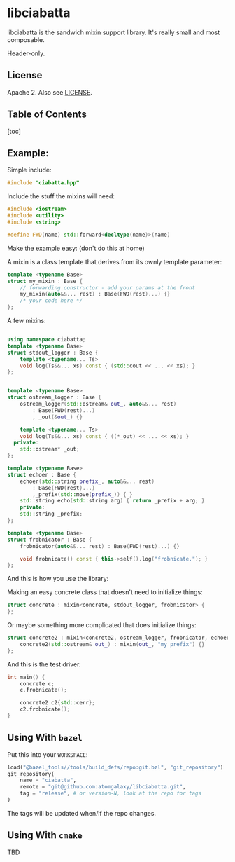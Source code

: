 libciabatta
===========

libciabatta is the sandwich mixin support library. It's really small and most composable.

Header-only.

License
-------

Apache 2. Also see [LICENSE](LICENSE).


Table of Contents
-----------------
[toc]


Example:
--------

Simple include:
```cpp
#include "ciabatta.hpp"
```

Include the stuff the mixins will need:
```cpp
#include <iostream>
#include <utility>
#include <string>

#define FWD(name) std::forward<decltype(name)>(name)
```

Make the example easy: (don't do this at home)

A mixin is a class template that derives from its ownly template parameter:
```cpp
template <typename Base>
struct my_mixin : Base {
    // forwarding constructor - add your params at the front
    my_mixin(auto&&... rest) : Base(FWD(rest)...) {}
    /* your code here */
};
```

A few mixins:
```cpp

using namespace ciabatta;
template <typename Base>
struct stdout_logger : Base {
    template <typename... Ts>
    void log(Ts&&... xs) const { (std::cout << ... << xs); }
};


template <typename Base>
struct ostream_logger : Base {
    ostream_logger(std::ostream& out_, auto&&... rest)
        : Base(FWD(rest)...)
        , _out(&out_) {}

    template <typename... Ts>
    void log(Ts&&... xs) const { ((*_out) << ... << xs); }
  private:
    std::ostream* _out;
};

template <typename Base>
struct echoer : Base {
    echoer(std::string prefix_, auto&&... rest) 
        : Base(FWD(rest)...)
        ,_prefix(std::move(prefix_)) { }
    std::string echo(std::string arg) { return _prefix + arg; }
    private:
    std::string _prefix;
};

template <typename Base>
struct frobnicator : Base {
    frobnicator(auto&&... rest) : Base(FWD(rest)...) {}

    void frobnicate() const { this->self().log("frobnicate."); }
};
```

And this is how you use the library:

Making an easy concrete class that doesn't need to initialize things:

```cpp
struct concrete : mixin<concrete, stdout_logger, frobnicator> {
};
```

Or maybe something more complicated that does initialize things:
```cpp
struct concrete2 : mixin<concrete2, ostream_logger, frobnicator, echoer> {
    concrete2(std::ostream& out_) : mixin(out_, "my prefix") {}
};
```

And this is the test driver.
```cpp
int main() {
    concrete c;
    c.frobnicate();

    concrete2 c2{std::cerr};
    c2.frobnicate();
}
```

Using With `bazel`
------------------

Put this into your `WORKSPACE`:
```py
load("@bazel_tools//tools/build_defs/repo:git.bzl", "git_repository")
git_repository(
    name = "ciabatta",
    remote = "git@github.com:atomgalaxy/libciabatta.git",
    tag = "release", # or version-N, look at the repo for tags
)
```

The tags will be updated when/if the repo changes.


Using With `cmake`
------------------

TBD